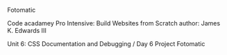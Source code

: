 Fotomatic

Code acadamey Pro Intensive: Build Websites from Scratch author: James K. Edwards III

Unit 6: CSS Documentation and Debugging / Day 6 Project Fotomatic
